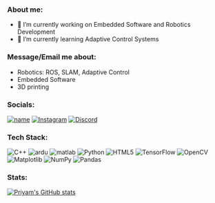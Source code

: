### About me:

- 🔭 I’m currently working on Embedded Software and Robotics Development
- 🌱 I’m currently learning Adaptive Control Systems

### Message/Email me about:
- Robotics: ROS, SLAM, Adaptive Control
- Embedded Software
- 3D printing

### Socials: 
[![name](https://img.shields.io/badge/LinkedIn-0077B5?style=flat&logo=linkedin&logoColor=white)](https://www.linkedin.com/in/priyampnchl/)
[![Instagram](https://img.shields.io/badge/Instagram-%23E4405F.svg?style=flat&logo=Instagram&logoColor=white)](https://instagram.com/priyampanchal)
[![Discord](https://img.shields.io/badge/Discord-%235865F2.svg?style=flat&logo=discord&logoColor=white)](https://discordapp.com/users/priyampnchl#0790)

### Tech Stack:
![C++](https://img.shields.io/badge/c++-%2300599C.svg?style=flat)
![ardu](https://img.shields.io/badge/Arduino_IDE-00979D?style=flat)
![matlab](https://img.shields.io/badge/-Matlab-orange)
![Python](https://img.shields.io/badge/python-3670A0?style=flat)
![HTML5](https://img.shields.io/badge/html5-%23E34F26.svg?style=flat)
![TensorFlow](https://img.shields.io/badge/TensorFlow-%23FF6F00.svg?style=flat)
![OpenCV](https://img.shields.io/badge/opencv-%23white.svg?style=flat&logo=opencv&logoColor=white)
![Matplotlib](https://img.shields.io/badge/Matplotlib-%23ffffff.svg?style=flat)
![NumPy](https://img.shields.io/badge/numpy-%23013243.svg?style=flat)
![Pandas](https://img.shields.io/badge/pandas-%23150458.svg?style=flat)

### Stats:
[![Priyam's GitHub stats](https://github-readme-stats.vercel.app/api?username=priyampnchl&theme=radical)](https://github.com/anuraghazra/github-readme-stats)



<!--
**priyampnchl/priyampnchl** is a ✨ _special_ ✨ repository because its `README.md` (this file) appears on your GitHub profile.

Here are some ideas to get you started:

- 🔭 I’m currently working on ...
- 🌱 I’m currently learning ...
- 👯 I’m looking to collaborate on ...
- 🤔 I’m looking for help with ...
- 💬 Ask me about ...
- 📫 How to reach me: ...
- 😄 Pronouns: ...
- ⚡ Fun fact: ...
-->
